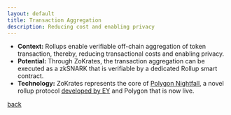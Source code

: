 ```yaml
---
layout: default
title: Transaction Aggregation
description: Reducing cost and enabling privacy
---
```



*   **Context:** Rollups enable verifiable off-chain aggregation of token transaction, thereby, reducing transactional costs and enabling privacy.
*   **Potential:** Through ZoKrates, the transaction aggregation can be executed as a zkSNARK that is verifiable by a dedicated Rollup smart contract.
*   **Technology:** ZoKrates represents the core of [Polygon Nightfall](https://polygon.technology/solutions/polygon-nightfall/), a novel rollup protocol [developed by EY](https://github.com/EYBlockchain/nightfall_3) and Polygon that is now live.


[back](./)
